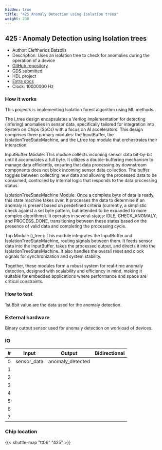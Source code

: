 ```yaml
---
hidden: true
title: "425 Anomaly Detection using Isolation trees"
weight: 238
---
```


## 425 : Anomaly Detection using Isolation trees

* Author: Eleftherios Batzolis
* Description: Uses an isolation tree to check for anomalies during the operation of a device
* [GitHub repository](https://github.com/Lefteris-B/i_tree)
* [GDS submitted](https://github.com/Lefteris-B/i_tree/actions/runs/8723571228)
* HDL project
* [Extra docs](None)
* Clock: 10000000 Hz

<!---

This file is used to generate your project datasheet. Please fill in the information below and delete any unused
sections.

You can also include images in this folder and reference them in the markdown. Each image must be less than
512 kb in size, and the combined size of all images must be less than 1 MB.
-->


### How it works

This projects is implementing Isolation forest algorithm using ML methods.

The i_tree design encapsulates a Verilog implementation for detecting (infering) anomalies in sensor data, specifically tailored for integration into System on Chips (SoCs) with a focus on AI accelerators. This design comprises three primary modules: the InputBuffer, the IsolationTreeStateMachine, and the i_tree top module that orchestrates their interaction.

InputBuffer Module: This module collects incoming sensor data bit-by-bit until it accumulates a full byte. It utilizes a double-buffering mechanism to manage data efficiently, ensuring that data processing by downstream components does not block incoming sensor data collection. The buffer toggles between collecting new data and allowing the processed data to be consumed, controlled by internal logic that responds to the data processing status.

IsolationTreeStateMachine Module: Once a complete byte of data is ready, this state machine takes over. It processes the data to determine if an anomaly is present based on predefined criteria (currently, a simplistic check against a set byte pattern, but intended to be expanded to more complex algorithms). It operates in several states: IDLE, CHECK_ANOMALY, and PROCESS_DONE, transitioning between these states based on the presence of valid data and completing the processing cycle.

Top Module (i_tree): This module integrates the InputBuffer and IsolationTreeStateMachine, routing signals between them. It feeds sensor data into the InputBuffer, takes the processed output, and directs it into the IsolationTreeStateMachine. It also handles the overall reset and clock signals for synchronization and system stability.

Together, these modules form a robust system for real-time anomaly detection, designed with scalability and efficiency in mind, making it suitable for embedded applications where performance and space are critical constraints.

### How to test

1st 8bit value are the data used for the anomaly detection.

### External hardware

Binary output sensor used for anomaly detection on workload of devices.


### IO

| # | Input          | Output         | Bidirectional   |
| - | -------------- | -------------- | --------------- |
| 0 | sensor_data | anomaly_detected |  |
| 1 |  |  |  |
| 2 |  |  |  |
| 3 |  |  |  |
| 4 |  |  |  |
| 5 |  |  |  |
| 6 |  |  |  |
| 7 |  |  |  |

### Chip location

{{< shuttle-map "tt06" "425" >}}
